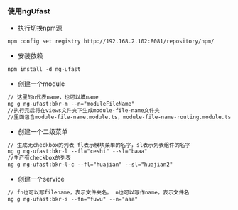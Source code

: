 ### 使用ngUfast
+ 执行切换npm源
```html
npm config set registry http://192.168.2.102:8081/repository/npm/
```
+ 安装依赖
```html
npm install -d ng-ufast
```
+ 创建一个module
```html
// 这里的n代表name，也可以填name
ng g ng-ufast:bkr-m --n="moduleFileName"
//执行完后将在views文件夹下生成module-file-name文件夹
//里面包含module-file-name.module.ts，module-file-name-routing.module.ts
```
+ 创建一个二级菜单
```html
// 生成无checkbox的列表 fl表示模块菜单的名字，sl表示列表组件的名字
ng g ng-ufast:bkr-l --fl="ceshi" --sl="baaa"
//生产有checkbox的列表
ng g ng-ufast:bkr-l-c --fl="huajian" --sl="huajian2"
```
+ 创建一个service
```html
// fn也可以写filename，表示文件夹名。 n也可以写作name，表示文件名
ng g ng-ufast:bkr-s --fn="fuwu" --n="aaa"

```

